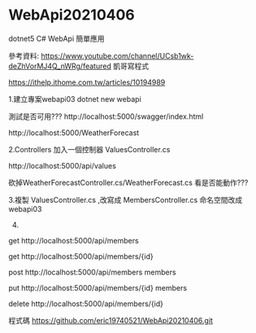 # WebApi20210406

dotnet5 C# WebApi 簡單應用


參考資料:
https://www.youtube.com/channel/UCsb1wk-deZhVorMJ4Q_nWRg/featured 凱哥寫程式

https://ithelp.ithome.com.tw/articles/10194989



1.建立專案webapi03
dotnet new webapi

測試是否可用???
http://localhost:5000/swagger/index.html

http://localhost:5000/WeatherForecast

2.Controllers 加入一個控制器
ValuesController.cs

http://localhost:5000/api/values

砍掉WeatherForecastController.cs/WeatherForecast.cs
看是否能動作???

3.複製 ValuesController.cs ,改寫成 MembersController.cs
命名空間改成webapi03


4.

get  http://localhost:5000/api/members

get  http://localhost:5000/api/members/{id}

post http://localhost:5000/api/members         members

put  http://localhost:5000/api/members/{id}         members

delete http://localhost:5000/api/members/{id}


程式碼
https://github.com/eric19740521/WebApi20210406.git




